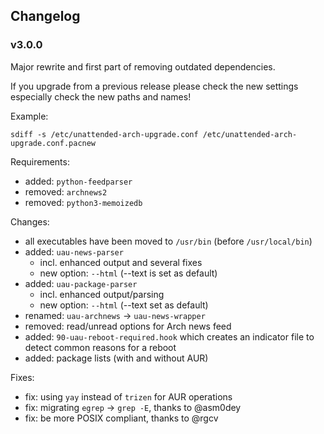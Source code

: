 ## Changelog

### v3.0.0

Major rewrite and first part of removing outdated dependencies.

If you upgrade from a previous release please check the new settings especially check the new paths and names!

Example:

```
sdiff -s /etc/unattended-arch-upgrade.conf /etc/unattended-arch-upgrade.conf.pacnew
```

Requirements:

- added: `python-feedparser`
- removed: `archnews2`
- removed: `python3-memoizedb`

Changes:

- all executables have been moved to `/usr/bin` (before `/usr/local/bin`)
- added: `uau-news-parser`
    - incl. enhanced output and several fixes
    - new option: `--html` (--text is set as default)
- added: `uau-package-parser`
    - incl. enhanced output/parsing
    - new option: `--html` (--text set as default)
- renamed: `uau-archnews` -> `uau-news-wrapper`
- removed: read/unread options for Arch news feed
- added: `90-uau-reboot-required.hook` which creates an indicator file to detect common reasons for a reboot
- added: package lists (with and without AUR)

Fixes:

- fix: using `yay` instead of `trizen` for AUR operations
- fix: migrating `egrep` -> `grep -E`, thanks to @asm0dey
- fix: be more POSIX compliant, thanks to @rgcv

